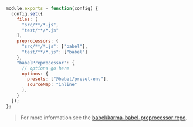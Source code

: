 ```js title="JavaScript"
module.exports = function(config) {
  config.set({
    files: [
      "src/**/*.js",
      "test/**/*.js"
    ],
    preprocessors: {
      "src/**/*.js": ["babel"],
      "test/**/*.js": ["babel"]
    },
    "babelPreprocessor": {
      // options go here
      options: {
        presets: ["@babel/preset-env"],
        sourceMap: "inline"
      },
    }
  });
};
```

<blockquote class="alert alert--info">
  <p>
    For more information see the <a href="https://github.com/babel/karma-babel-preprocessor">babel/karma-babel-preprocessor repo</a>.
  </p>
</blockquote>

